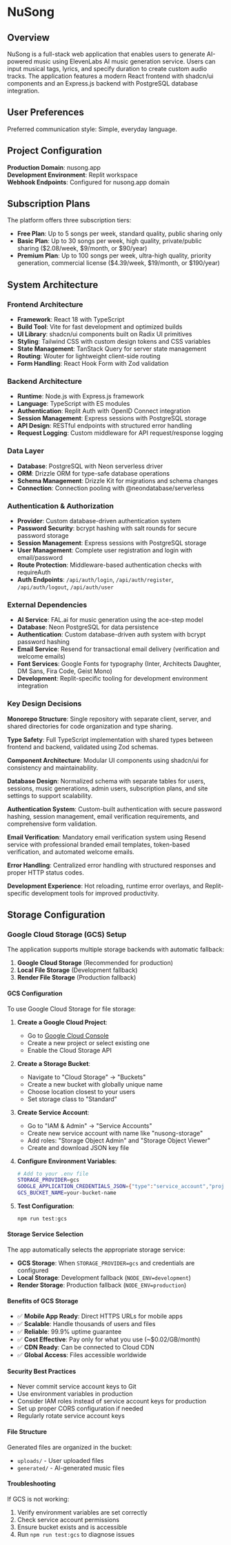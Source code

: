 # NuSong

## Overview

NuSong is a full-stack web application that enables users to generate AI-powered music using ElevenLabs AI music generation service. Users can input musical tags, lyrics, and specify duration to create custom audio tracks. The application features a modern React frontend with shadcn/ui components and an Express.js backend with PostgreSQL database integration.

## User Preferences

Preferred communication style: Simple, everyday language.

## Project Configuration

**Production Domain**: nusong.app  
**Development Environment**: Replit workspace  
**Webhook Endpoints**: Configured for nusong.app domain

## Subscription Plans

The platform offers three subscription tiers:

- **Free Plan**: Up to 5 songs per week, standard quality, public sharing only
- **Basic Plan**: Up to 30 songs per week, high quality, private/public sharing ($2.08/week, $9/month, or $90/year)
- **Premium Plan**: Up to 100 songs per week, ultra-high quality, priority generation, commercial license ($4.39/week, $19/month, or $190/year)

## System Architecture

### Frontend Architecture
- **Framework**: React 18 with TypeScript
- **Build Tool**: Vite for fast development and optimized builds
- **UI Library**: shadcn/ui components built on Radix UI primitives
- **Styling**: Tailwind CSS with custom design tokens and CSS variables
- **State Management**: TanStack Query for server state management
- **Routing**: Wouter for lightweight client-side routing
- **Form Handling**: React Hook Form with Zod validation

### Backend Architecture
- **Runtime**: Node.js with Express.js framework
- **Language**: TypeScript with ES modules
- **Authentication**: Replit Auth with OpenID Connect integration
- **Session Management**: Express sessions with PostgreSQL storage
- **API Design**: RESTful endpoints with structured error handling
- **Request Logging**: Custom middleware for API request/response logging

### Data Layer
- **Database**: PostgreSQL with Neon serverless driver
- **ORM**: Drizzle ORM for type-safe database operations
- **Schema Management**: Drizzle Kit for migrations and schema changes
- **Connection**: Connection pooling with @neondatabase/serverless

### Authentication & Authorization
- **Provider**: Custom database-driven authentication system
- **Password Security**: bcrypt hashing with salt rounds for secure password storage
- **Session Management**: Express sessions with PostgreSQL storage
- **User Management**: Complete user registration and login with email/password
- **Route Protection**: Middleware-based authentication checks with requireAuth
- **Auth Endpoints**: `/api/auth/login`, `/api/auth/register`, `/api/auth/logout`, `/api/auth/user`

### External Dependencies

- **AI Service**: FAL.ai for music generation using the ace-step model
- **Database**: Neon PostgreSQL for data persistence
- **Authentication**: Custom database-driven auth system with bcrypt password hashing
- **Email Service**: Resend for transactional email delivery (verification and welcome emails)
- **Font Services**: Google Fonts for typography (Inter, Architects Daughter, DM Sans, Fira Code, Geist Mono)
- **Development**: Replit-specific tooling for development environment integration

### Key Design Decisions

**Monorepo Structure**: Single repository with separate client, server, and shared directories for code organization and type sharing.

**Type Safety**: Full TypeScript implementation with shared types between frontend and backend, validated using Zod schemas.

**Component Architecture**: Modular UI components using shadcn/ui for consistency and maintainability.

**Database Design**: Normalized schema with separate tables for users, sessions, music generations, admin users, subscription plans, and site settings to support scalability.

**Authentication System**: Custom-built authentication with secure password hashing, session management, email verification requirements, and comprehensive form validation.

**Email Verification**: Mandatory email verification system using Resend service with professional branded email templates, token-based verification, and automated welcome emails.

**Error Handling**: Centralized error handling with structured responses and proper HTTP status codes.

**Development Experience**: Hot reloading, runtime error overlays, and Replit-specific development tools for improved productivity.

## Storage Configuration

### Google Cloud Storage (GCS) Setup

The application supports multiple storage backends with automatic fallback:

1. **Google Cloud Storage** (Recommended for production)
2. **Local File Storage** (Development fallback)
3. **Render File Storage** (Production fallback)

#### GCS Configuration

To use Google Cloud Storage for file storage:

1. **Create a Google Cloud Project**:
   - Go to [Google Cloud Console](https://console.cloud.google.com/)
   - Create a new project or select existing one
   - Enable the Cloud Storage API

2. **Create a Storage Bucket**:
   - Navigate to "Cloud Storage" → "Buckets"
   - Create a new bucket with globally unique name
   - Choose location closest to your users
   - Set storage class to "Standard"

3. **Create Service Account**:
   - Go to "IAM & Admin" → "Service Accounts"
   - Create new service account with name like "nusong-storage"
   - Add roles: "Storage Object Admin" and "Storage Object Viewer"
   - Create and download JSON key file

4. **Configure Environment Variables**:
   ```bash
   # Add to your .env file
   STORAGE_PROVIDER=gcs
   GOOGLE_APPLICATION_CREDENTIALS_JSON={"type":"service_account","project_id":"your-project-id",...}
   GCS_BUCKET_NAME=your-bucket-name
   ```

5. **Test Configuration**:
   ```bash
   npm run test:gcs
   ```

#### Storage Service Selection

The app automatically selects the appropriate storage service:

- **GCS Storage**: When `STORAGE_PROVIDER=gcs` and credentials are configured
- **Local Storage**: Development fallback (`NODE_ENV=development`)
- **Render Storage**: Production fallback (`NODE_ENV=production`)

#### Benefits of GCS Storage

- ✅ **Mobile App Ready**: Direct HTTPS URLs for mobile apps
- ✅ **Scalable**: Handle thousands of users and files
- ✅ **Reliable**: 99.9% uptime guarantee
- ✅ **Cost Effective**: Pay only for what you use (~$0.02/GB/month)
- ✅ **CDN Ready**: Can be connected to Cloud CDN
- ✅ **Global Access**: Files accessible worldwide

#### Security Best Practices

- Never commit service account keys to Git
- Use environment variables in production
- Consider IAM roles instead of service account keys for production
- Set up proper CORS configuration if needed
- Regularly rotate service account keys

#### File Structure

Generated files are organized in the bucket:
- `uploads/` - User uploaded files
- `generated/` - AI-generated music files

#### Troubleshooting

If GCS is not working:
1. Verify environment variables are set correctly
2. Check service account permissions
3. Ensure bucket exists and is accessible
4. Run `npm run test:gcs` to diagnose issues